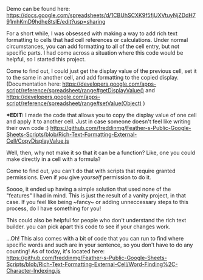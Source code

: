 Demo can be found here: https://docs.google.com/spreadsheets/d/1CBUhSCXK9f5fjUXVtuyNjZDdH791mhKmD9hdhe8tslE/edit?usp=sharing

For a short while, I was obsessed with making a way to add rich text formatting to cells that had cell references or calculations. Under normal circumstances, you can add formatting to all of the cell entry, but not specific parts. I had come across a situation where this code would be helpful, so I started this project.

Come to find out, I could just get the display value of the previous cell, set it to the same in another cell, and add formatting to the copied display. (Documentation here: https://developers.google.com/apps-script/reference/spreadsheet/range#getDisplayValue() and https://developers.google.com/apps-script/reference/spreadsheet/range#setValue(Object) )

__*EDIT:__ I made the code that allows you to copy the display value of one cell and apply it to another cell. Just in case someone doesn't feel like writing their own code :) https://github.com/freddinmg/Feather-s-Public-Google-Sheets-Scripts/blob/Rich-Text-Formatting-External-Cell/CopyDisplayValue.js 

Well, then, why not make it so that it can be a function? Like, one you could make directly in a cell with a formula?

Come to find out, you can't do that with scripts that require granted permissions. Even if *you* give *yourself* permission to do it.

Soooo, it ended up having a simple solution that used none of the "features" I had in mind. This is just the result of a vanity project, in that case. If you feel like being ~fancy~ or adding unneccessary steps to this process, do I have something for you! 

This could also be helpful for people who don't understand the rich text builder. you can pick apart this code to see if your changes work.

...Oh! This also comes with a bit of code that you can run to find where specific words and such are in your sentence, so you don't have to do any counting! As of today, it's located here: https://github.com/freddinmg/Feather-s-Public-Google-Sheets-Scripts/blob/Rich-Text-Formatting-External-Cell/Word-Finding%2C-Character-Indexing.js
